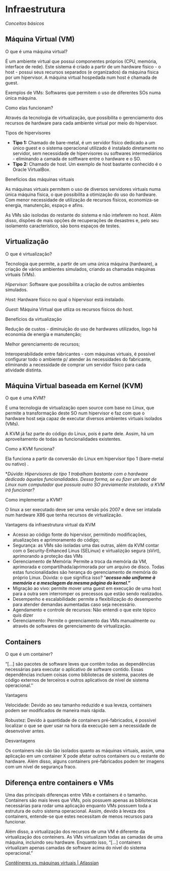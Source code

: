 # Infraestrutura

*Conceitos básicos*

## Máquina Virtual (VM)

O que é uma máquina virtual?

É um ambiente virtual que possui componentes próprios (CPU, memória, interface de rede). Este sistema é criado a partir de um hardware físico - o host - possui seus recursos separados (e organizados) da máquina física por um hipervisor. A máquina virtual hospedada num host é chamada de guest. 

Exemplos de VMs: Softwares que permitem o uso de diferentes SOs numa única máquina.

Como elas funcionam?

Através da tecnologia de virtualização, que possibilita o gerenciamento dos recursos de hardware para cada ambiente virtual por meio do hipervisor.

Tipos de hipervisores

- **Tipo 1:**  Chamado de bare-metal, é um servidor físico dedicado a um único guest e o sistema operacional utilizado é instalado diretamente no servidor, sem necessidade de hipervisores ou softwares intermediários - eliminando a camada de sotftware entre o hardware e o SO.
- ****************Tipo 2:**************** Chamado de host. Um exemplo de host bastante conhecido é o Oracle VirtualBox.

Benefícios das máquinas virtuais

As máquinas virtuais permitem o uso de diversos servidores virtuais numa única máquina física, o que possibilita a otimização do uso do hardware. Com menor necessidade de utilização de recursos físicos, economiza-se energia, manutenção, espaço e afins.

As VMs são isolodas do restante do sistema e não inteferem no host. Além disso, dispões de mais opções de recuperações de desastres e, pelo seu isolamento característico, são bons espaços de testes. 

## **Virtualização**

O que é virtualização?

Tecnologia que permite, a partir de um uma única máquina (hardware), a criação de vários ambientes simulados, criando as chamadas máquinas virtuais (VMs).

*Hipervisor:* Software que possibilita a criação de outros ambientes simulados.

*Host:* Hardware físico no qual o hipervisor está instalado.

*Guest:* Máquina Virtual que utliza os recursos físicos do host.

Benefícios da virtualização

Redução de custos - diminuição do uso de hardwares utilizados, logo há economia de energia e manutenção;

Melhor gerenciamento de recursos;

Interoperabilidade entre fabricantes - com máquinas virtuais, é possível configurar todo o ambiente p/ atender às necessidades do fabricante, eliminando a necessidade de comprar um servidor físico para cada atividade distinta.

## **Máquina Virtual baseada em Kernel (KVM)**

O que é uma KVM?

É uma tecnologia de virtualização open source com base no Linux, que permite a transformação deste SO num hipervisor e faz com que o hardware host seja capaz de executar diversos ambientes virtuais isolados (VMs).

A KVM já faz parte do código do Linux, pois é parte dele. Assim, há um aproveitamento de todas as funcionalidades existentes.

Como a KVM funciona?

Ela funciona a partir da conversão do Linux em hipervisor tipo 1 (bare-metal ou nativo) . 

**Dúvida: Hipervisores de tipo 1 trabalham bastante com o hardware dedicado àquelas funcionalidades. Dessa forma, se eu fizer um boot de Linux num computador que possuía outro SO previamente instalado, a KVM irá funcionar?*

Como implementar a KVM?

O linux a ser executado deve ser uma versão pós 2007 e deve ser intalada num hardware X86 que tenha recursos de virtualização.

Vantagens da infraestrutura virtual da KVM

- Acesso ao código fonte do hipervisor, permitindo modificações, atualizações e aprimoramento do código;
- Segurança: as VMs são isoladas uma das outras, além da KVM contar com o Security-Enhanced Linus (SELinux) e virtualizção segura (sVirt), aprimorando a proteção das VMs
- Gerenciamento de Memória: Permite a troca da memória da VM, aprimorada e compartilhada/aprimorada por um arquivo de disco. Todas estas funcionalidades são herança do gerenciamento de memória do próprio Linux. Dúvida: o que significa isso? “*****acesso não uniforme à memória e a mesclagem da mesma página do kernel.”*****
- Migração ao vivo: permite mover uma guest em execução de uma host para a outra sem interromper os precessos que estão sendo realizados.
- Desempenho e escalabilidade: permite a flexibilização do desempenho para atender demandas aumentadas caso seja necessário.
- Agendamento e controle de recursos: Não entendi o que este tópico quis dizer
- Gerenciamento: Permite o gerenciamento das VMs manualmente ou através de softwares de gerenciamento de virtualização.

## Containers

O que é um container?

“[…] são pacotes de software leves que contêm todas as dependências necessárias para executar o aplicativo de software contido. Essas dependências incluem coisas como bibliotecas de sistema, pacotes de código externos de terceiros e outros aplicativos de nível de sistema operacional.’’

Vantagens

Velocidade: Devido ao seu tamanho reduzido e sua leveza, containers podem ser modificados de maneira mais rápida.

Robustez: Devido à quantidade de containers pré-fabricados, é possível localizar o que se quer usar na hora da execução sem a necessidade de desenvolver antes.

Desvantagens

Os containers não são tão isolados quanto as máquinas virtuais, assim, uma aplicação em um container X pode afetar outros containers ou o restante do hardware. Além disso, alguns containers pré-fabricados podem ter imagens com um nível de segurança fraco.

## Diferença entre containers e VMs

Uma das principais diferenças entre VMs e containers é o tamanho. Containers são mais leves que VMs, pois possuem apenas as bibliotecas necessárias para rodar uma aplicação enquanto VMs possuem toda a estrutura de outro sistema operacional. Assim, devido à leveza dos containers, entende-se que estes necessitam de menos recursos para funcionar.

Além disso, a virtualização dos recursos de uma VM é diferente da virtualização dos conteiners. As VMs virtualizam todas as camadas de uma máquina, incluindo seu hardware. Enquanto isso, “[…] containers virtualizam apenas camadas de software acima do nivel do sistema operacional.”

[Contêineres vs. máquinas virtuais | Atlassian](https://www.atlassian.com/br/microservices/cloud-computing/containers-vs-vms)